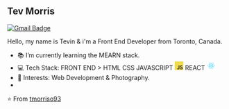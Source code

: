 ## Tev Morris
[![Gmail Badge](https://img.shields.io/badge/-Gmail-c14438?style=flat-square&logo=Gmail&logoColor=white&link=mailto:tmorriso93@gmail.com)](mailto:tmorriso93@gmail.com)

Hello, my name is Tevin & i'm a Front End Developer from Toronto, Canada.

- :books: I’m currently learning the MEARN stack.
- :computer:  Tech Stack: FRONT END > HTML CSS JAVASCRIPT <img height="20"  src="https://raw.githubusercontent.com/github/explore/80688e429a7d4ef2fca1e82350fe8e3517d3494d/topics/javascript/javascript.png">  REACT  <img height="20" src="https://raw.githubusercontent.com/github/explore/80688e429a7d4ef2fca1e82350fe8e3517d3494d/topics/react/react.png"> 
- :pushpin:  Interests:  Web Development & Photography.
-

⭐️  From [tmorriso93](https://github.com/tmorriso93)
